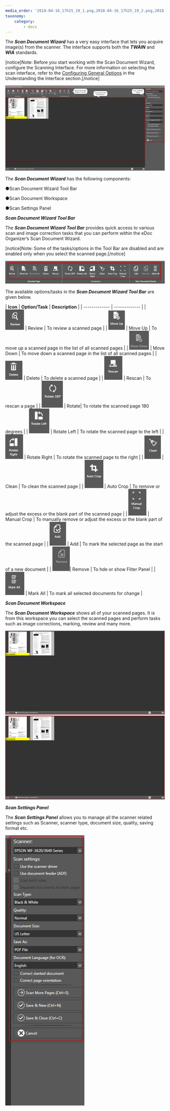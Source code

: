 ```yaml
---
media_order: '2018-04-16_17h25_19_1.png,2018-04-16_17h25_19_2.png,2018-04-16_17h25_19_001.png,2018-04-16_17h25_19_002.png,2018-04-16_17h25_19_003.png,2018-04-16_17h25_19_004.png,2018-04-16_17h25_19_005.png,2018-04-16_17h25_19_006.png,2018-04-16_17h25_19_007.png,2018-04-16_17h25_19_008.png,2018-04-16_17h25_19_009.png,2018-04-16_17h25_19_010.png,2018-04-16_17h25_19_011.png,2018-04-16_17h25_19_012.png,2018-04-16_17h25_19_013.png,2018-04-16_17h25_19_014.png'
taxonomy:
    category:
        - docs
---
```


The _**Scan Document Wizard**_ has a very easy interface that lets you acquire image(s) from the scanner. The interface supports both the _**TWAIN**_ and _**WIA**_ standards.

[notice]Note: Before you start working with the Scan Document Wizard, configure the Scanning Interface. For more information on selecting the scan interface, refer to the [Configuring General Options](https://help.edocorganizer.com/understanding-the-interface/configuring-general-options) in the Understanding the Interface section.[/notice]

![](2018-04-16_17h25_19_1.png)

The _**Scan Document Wizard**_ has the following components:

●Scan Document Wizard Tool Bar

●Scan Document Workspace

●Scan Settings Panel

_**Scan Document Wizard Tool Bar**_

The _**Scan Document Wizard Tool Bar**_ provides quick access to various scan and image correction tasks that you can perform within the eDoc Organizer’s Scan Document Wizard.
 
[notice]Note: Some of the tasks/options in the Tool Bar are disabled and are enabled only when you select the scanned page.[/notice]

![](2018-04-16_17h25_19_2.png)

The available options/tasks in the _**Scan Document Wizard Tool Bar**_ are given below.

| **Icon**  | **Option/Task** | **Description** |
| ------------- | ------------- |
| ![](2018-04-16_17h25_19_001.png) | Review | To review a scanned page |
| ![](2018-04-16_17h25_19_002.png) | Move Up | To move up a scanned page in the list of all scanned pages |
| ![](2018-04-16_17h25_19_003.png) | Move Down | To move down a scanned page in the list of all scanned pages |
| ![](2018-04-16_17h25_19_004.png) | Delete | To delete a scanned page |
| ![](2018-04-16_17h25_19_005.png) | Rescan  | To rescan a page |
| ![](2018-04-16_17h25_19_006.png) | Rotate| To rotate the scanned page 180 degrees |
| ![](2018-04-16_17h25_19_007.png) | Rotate Left | To rotate the scanned page to the left |
| ![](2018-04-16_17h25_19_008.png) | Rotate Right | To rotate the scanned page to the right |
| ![](2018-04-16_17h25_19_009.png) | Clean | To clean the scanned page |
| ![](2018-04-16_17h25_19_010.png) | Auto Crop  | To remove or adjust the excess or the blank part of the scanned page |
| ![](2018-04-16_17h25_19_011.png) | Manual Crop | To manually remove or adjust the excess or the blank part of the scanned page |
| ![](2018-04-16_17h25_19_012.png) | Add | To mark the selected page as the start of a new document |
| ![](2018-04-16_17h25_19_013.png)| Remove | To hde or show Filter Panel |
| ![](2018-04-16_17h25_19_014.png) | Mark All | To mark all selected documents for change |

_**Scan Document Workspace**_

The _**Scan Document Workspace**_ shows all of your scanned pages. It is from this workspace you can select the scanned pages and perform tasks such as image corrections, marking, review and many more.

![](2018-04-16_17h25_19_015.png)![](2018-04-16_17h25_19_015.png)

_**Scan Settings Panel**_

The _**Scan Settings Panel**_ allows you to manage all the scanner related settings such as Scanner, scanner type, document size, quality, saving format etc.

![](2018-04-16_17h25_19_016.png)